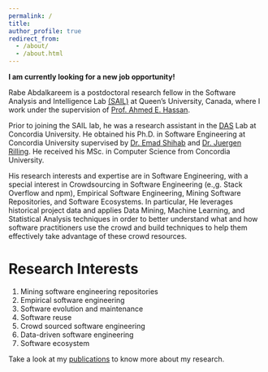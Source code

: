 ```yaml
---
permalink: /
title: 
author_profile: true
redirect_from: 
  - /about/
  - /about.html
---
```


**I am currently looking for a new job opportunity!**

Rabe Abdalkareem is a postdoctoral research fellow in the Software Analysis and Intelligence Lab [(SAIL)](https://sail.cs.queensu.ca/) at Queen’s University, Canada, where I work under the supervision of [Prof. Ahmed E. Hassan](https://research.cs.queensu.ca/home/ahmed/home/).

Prior to joining the SAIL lab, he was a research assistant in the [DAS](http://das.encs.concordia.ca/) Lab at Concordia University. He obtained his Ph.D. in Software Engineering at Concordia University supervised by [Dr. Emad Shihab](http://das.encs.concordia.ca/members/emad-shihab/) and [Dr. Juergen Rilling](https://sites.google.com/view/juergenrilling/home)‎. He received his MSc. in Computer Science from Concordia University.

His research interests and expertise are in Software Engineering, with a special interest in Crowdsourcing in Software Engineering (e.,g. Stack Overflow and npm), Empirical Software Engineering, Mining Software Repositories, and Software Ecosystems. In particular, He leverages historical project data and applies Data Mining, Machine Learning, and Statistical Analysis techniques in order to better understand what and how software practitioners use the crowd and build techniques to help them effectively take advantage of these crowd resources.

Research Interests
======
1. Mining software engineering repositories
1. Empirical software engineering
1. Software evolution and maintenance
1. Software reuse
1. Crowd sourced software engineering
1. Data-driven software engineering
1. Software ecosystem 

Take a look at my [publications](publications/) to know more about my research.



